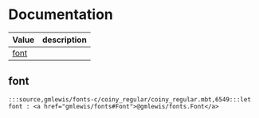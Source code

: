 # Documentation
|Value|description|
|---|---|
|[font](#font)||

## font

```moonbit
:::source,gmlewis/fonts-c/coiny_regular/coiny_regular.mbt,6549:::let font : <a href="gmlewis/fonts#Font">@gmlewis/fonts.Font</a>
```

